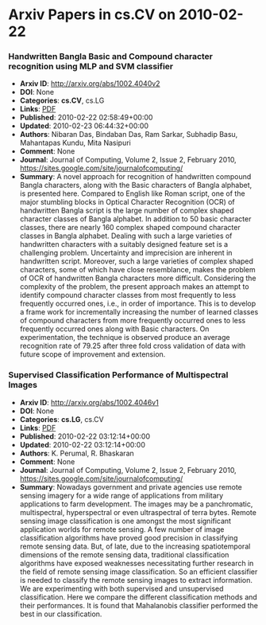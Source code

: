 # Arxiv Papers in cs.CV on 2010-02-22
### Handwritten Bangla Basic and Compound character recognition using MLP and SVM classifier
- **Arxiv ID**: http://arxiv.org/abs/1002.4040v2
- **DOI**: None
- **Categories**: **cs.CV**, cs.LG
- **Links**: [PDF](http://arxiv.org/pdf/1002.4040v2)
- **Published**: 2010-02-22 02:58:49+00:00
- **Updated**: 2010-02-23 06:44:32+00:00
- **Authors**: Nibaran Das, Bindaban Das, Ram Sarkar, Subhadip Basu, Mahantapas Kundu, Mita Nasipuri
- **Comment**: None
- **Journal**: Journal of Computing, Volume 2, Issue 2, February 2010,
  https://sites.google.com/site/journalofcomputing/
- **Summary**: A novel approach for recognition of handwritten compound Bangla characters, along with the Basic characters of Bangla alphabet, is presented here. Compared to English like Roman script, one of the major stumbling blocks in Optical Character Recognition (OCR) of handwritten Bangla script is the large number of complex shaped character classes of Bangla alphabet. In addition to 50 basic character classes, there are nearly 160 complex shaped compound character classes in Bangla alphabet. Dealing with such a large varieties of handwritten characters with a suitably designed feature set is a challenging problem. Uncertainty and imprecision are inherent in handwritten script. Moreover, such a large varieties of complex shaped characters, some of which have close resemblance, makes the problem of OCR of handwritten Bangla characters more difficult. Considering the complexity of the problem, the present approach makes an attempt to identify compound character classes from most frequently to less frequently occurred ones, i.e., in order of importance. This is to develop a frame work for incrementally increasing the number of learned classes of compound characters from more frequently occurred ones to less frequently occurred ones along with Basic characters. On experimentation, the technique is observed produce an average recognition rate of 79.25 after three fold cross validation of data with future scope of improvement and extension.



### Supervised Classification Performance of Multispectral Images
- **Arxiv ID**: http://arxiv.org/abs/1002.4046v1
- **DOI**: None
- **Categories**: **cs.LG**, cs.CV
- **Links**: [PDF](http://arxiv.org/pdf/1002.4046v1)
- **Published**: 2010-02-22 03:12:14+00:00
- **Updated**: 2010-02-22 03:12:14+00:00
- **Authors**: K. Perumal, R. Bhaskaran
- **Comment**: None
- **Journal**: Journal of Computing, Volume 2, Issue 2, February 2010,
  https://sites.google.com/site/journalofcomputing/
- **Summary**: Nowadays government and private agencies use remote sensing imagery for a wide range of applications from military applications to farm development. The images may be a panchromatic, multispectral, hyperspectral or even ultraspectral of terra bytes. Remote sensing image classification is one amongst the most significant application worlds for remote sensing. A few number of image classification algorithms have proved good precision in classifying remote sensing data. But, of late, due to the increasing spatiotemporal dimensions of the remote sensing data, traditional classification algorithms have exposed weaknesses necessitating further research in the field of remote sensing image classification. So an efficient classifier is needed to classify the remote sensing images to extract information. We are experimenting with both supervised and unsupervised classification. Here we compare the different classification methods and their performances. It is found that Mahalanobis classifier performed the best in our classification.



